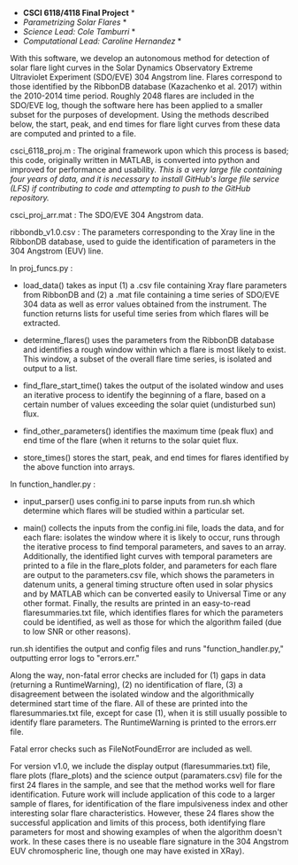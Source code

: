* **CSCI 6118/4118 Final Project** *
* *Parametrizing Solar Flares* *
* *Science Lead: Cole Tamburri* *
* *Computational Lead: Caroline Hernandez* *

With this software, we develop an autonomous method for detection of solar flare light curves in the Solar Dynamics Observatory Extreme Ultraviolet Experiment (SDO/EVE) 304 Angstrom line.  Flares correspond to those identified by the RibbonDB database (Kazachenko et al. 2017) within the 2010-2014 time period.  Roughly 2048 flares are included in the SDO/EVE log, though the software here has been applied to a smaller subset for the purposes of development.  Using the methods described below, the start, peak, and end times for flare light curves from these data are computed and printed to a file. 

csci_6118_proj.m : The original framework upon which this process is based; this code, originally written in MATLAB, is converted into python and improved for performance and usability.  *This is a very large file containing four years of data, and it is necessary to install GitHub's large file service (LFS) if contributing to code and attempting to push to the GitHub repository.*

csci_proj_arr.mat : The SDO/EVE 304 Angstrom data.

ribbondb_v1.0.csv : The parameters corresponding to the Xray line in the RibbonDB database, used to guide the identification of parameters in the 304 Angstrom (EUV) line.

In proj_funcs.py :

- load_data() takes as input (1) a .csv file containing Xray flare parameters from RibbonDB and (2) a .mat file containing a time series of SDO/EVE 304 data as well as error values obtained from the instrument. The function returns lists for useful time series from which flares will be extracted.

- determine_flares() uses the parameters from the RibbonDB database and identifies a rough window within which a flare is most likely to exist.  This window, a subset of the overall flare time series, is isolated and output to a list.

- find_flare_start_time() takes the output of the isolated window and uses an iterative process to identify the beginning of a flare, based on a certain number of values exceeding the solar quiet (undisturbed sun) flux.

- find_other_parameters() identifies the maximum time (peak flux) and end time of the flare (when it returns to the solar quiet flux.

- store_times() stores the start, peak, and end times for flares identified by the above function into arrays.

In function_handler.py :

- input_parser() uses config.ini to parse inputs from run.sh which determine which flares will be studied within a particular set.

- main() collects the inputs from the config.ini file, loads the data, and for each flare: isolates the window where it is likely to occur, runs through the iterative process to find temporal parameters, and saves to an array.  Additionally, the identified light curves with temporal parameters are printed to a file in the flare_plots folder, and parameters for each flare are output to the parameters.csv file, which shows the parameters in datenum units, a general timing structure often used in solar physics and by MATLAB which can be converted easily to Universal Time or any other format.  Finally, the results are printed in an easy-to-read flaresummaries.txt file, which identifies flares for which the parameters could be identified, as well as those for which the algorithm failed (due to low SNR or other reasons).

run.sh identifies the output and config files and runs "function_handler.py," outputting error logs to "errors.err."

Along the way, non-fatal error checks are included for (1) gaps in data (returning a RuntimeWarning), (2) no identification of flare, (3) a disagreement between the isolated window and the algorithmically determined start time of the flare.  All of these are printed into the flaresummaries.txt file, except for case (1), when it is still usually possible to identify flare parameters.  The RuntimeWarning is printed to the errors.err file.

Fatal error checks such as FileNotFoundError are included as well.

For version v1.0, we include the display output (flaresummaries.txt) file, flare plots (flare_plots) and the science output (paramaters.csv) file for the first 24 flares in the sample, and see that the method works well for flare identification.  Future work will include application of this code to a larger sample of flares, for identification of the flare impulsiveness index and other interesting solar flare characteristics.  However, these 24 flares show the successful application and limits of this process, both identifying flare parameters for most and showing examples of when the algorithm doesn't work.  In these cases there is no useable flare signature in the 304 Angstrom EUV chromospheric line, though one may have existed in XRay).